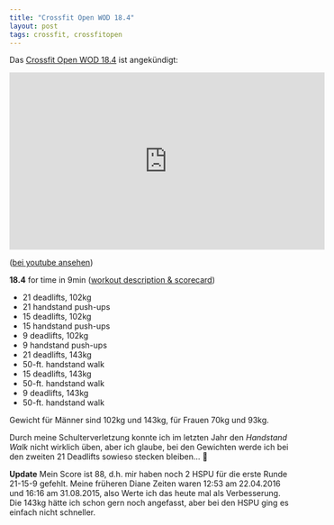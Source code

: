 ```yaml
---
title: "Crossfit Open WOD 18.4"
layout: post
tags: crossfit, crossfitopen
---
```


Das [Crossfit Open WOD 18.4][2] ist angekündigt:

<iframe width="560" height="315" src="https://www.youtube-nocookie.com/embed/nghMpHOLFxg" frameborder="0" allow="autoplay; encrypted-media" allowfullscreen></iframe>

([bei youtube ansehen][0])

**18.4** for time in 9min ([workout description & scorecard][1])

* 21 deadlifts, 102kg
* 21 handstand push-ups
* 15 deadlifts, 102kg
* 15 handstand push-ups
* 9 deadlifts, 102kg
* 9 handstand push-ups
* 21 deadlifts, 143kg
* 50-ft. handstand walk
* 15 deadlifts, 143kg
* 50-ft. handstand walk
* 9 deadlifts, 143kg
* 50-ft. handstand walk

Gewicht für Männer sind 102kg und 143kg, für Frauen 70kg und 93kg.

Durch meine Schulterverletzung konnte ich im letzten Jahr den *Handstand Walk* nicht 
wirklich üben, aber ich glaube, bei den Gewichten werde ich bei den zweiten 21 
Deadlifts sowieso stecken bleiben... 👴

**Update** Mein Score ist 88, d.h. mir haben noch 2 HSPU für die erste Runde 21-15-9 gefehlt. Meine früheren Diane Zeiten waren 12:53 am 22.04.2016 und 16:16 am 31.08.2015, also Werte ich das heute mal als Verbesserung. Die 143kg hätte ich schon gern noch angefasst, aber bei den HSPU ging es einfach nicht schneller.

[0]: https://www.youtube.com/watch?v=nghMpHOLFxg
[1]: https://games-assets.crossfit.com/Workout18_4_12-shdnuehqASQbdsuE32w.pdf
[2]: https://games.crossfit.com/workouts/open/2018/4
